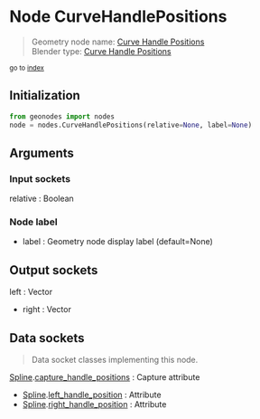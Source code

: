
# Node CurveHandlePositions

> Geometry node name: [Curve Handle Positions](https://docs.blender.org/manual/en/latest/modeling/geometry_nodes/material/curve_handle_positions.html)<br>
  Blender type: [Curve Handle Positions](https://docs.blender.org/api/current/bpy.types.GeometryNodeInputCurveHandlePositions.html)
  
<sub>go to [index](/docs/index.md)</sub>

## Initialization

```python
from geonodes import nodes
node = nodes.CurveHandlePositions(relative=None, label=None)
```



## Arguments


### Input sockets

relative : Boolean

### Node label

- label : Geometry node display label (default=None)

## Output sockets

left : Vector
- right : Vector

## Data sockets

> Data socket classes implementing this node.
  
[Spline](/docs/sockets/Spline.md).[capture_handle_positions](/docs/sockets/Spline.md#capture_handle_positions) : Capture attribute
- [Spline](/docs/sockets/Spline.md).[left_handle_position](/docs/sockets/Spline.md#left_handle_position) : Attribute
- [Spline](/docs/sockets/Spline.md).[right_handle_position](/docs/sockets/Spline.md#right_handle_position) : Attribute
  
